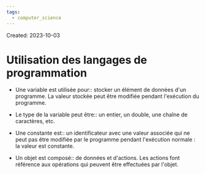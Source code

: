 ```yaml
---
tags:
  - computer_science
---
```

Created: 2023-10-03

# Utilisation des langages de programmation

- Une variable est utilisée pour:: stocker un élément de données d'un programme. La valeur stockée peut être modifiée pendant l'exécution du programme.
<!--SR:!2023-11-12,24,250-->
- Le type de la variable peut être:: un entier, un double, une chaîne de caractères, etc.
<!--SR:!2023-12-05,36,230-->

- Une constante est:: un identificateur avec une valeur associée qui ne peut pas être modifiée par le programme pendant l'exécution normale : la valeur est constante.
<!--SR:!2023-12-19,45,250-->

- Un objet est composé:: de données et d'actions. Les actions font référence aux opérations qui peuvent être effectuées par l'objet.
<!--SR:!2023-12-31,54,250-->